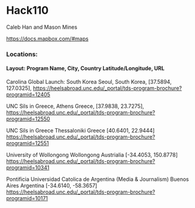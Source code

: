 # Hack110

Caleb Han and Mason Mines

https://docs.mapbox.com/#maps

### Locations: 

#### Layout: Program Name,	City,	Country	Latitude/Longitude,	URL
Carolina Global Launch: South Korea	Seoul,	South Korea,	[37.5894, 127.0325],	https://heelsabroad.unc.edu/_portal/tds-program-brochure?programid=12405

UNC Sils in Greece,	Athens	Greece,	[37.9838, 23.7275],	https://heelsabroad.unc.edu/_portal/tds-program-brochure?programid=12550 

UNC Sils in Greece	Thessaloniki	Greece	[40.6401, 22.9444]	https://heelsabroad.unc.edu/_portal/tds-program-brochure?programid=12551 

University of Wollongong	Wollongong	Austrialia	[-34.4053, 150.8778]	https://heelsabroad.unc.edu/_portal/tds-program-brochure?programid=10341

Pontificia Universidad Catolica de Argentina (Media & Journalism)	Buenos Aires	Argentina	[-34.6140, -58.3657]	https://heelsabroad.unc.edu/_portal/tds-program-brochure?programid=10171 